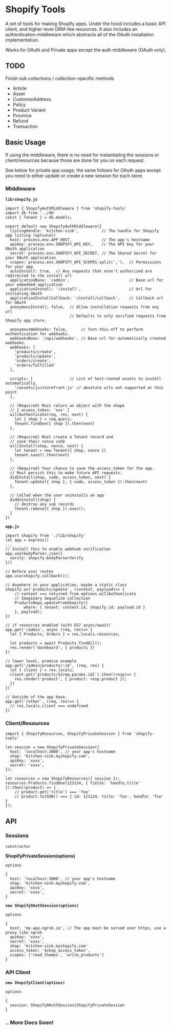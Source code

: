 # Shopify Tools
A set of tools for making Shopify apps. Under the hood includes a basic API client,
and higher-level ORM-like resources. It also includes an authentication middleware
which abstracts all of the OAuth installation implementation.

Works for OAuth and Private apps except the auth middleware (OAuth only).

## TODO
Finish sub collections / collection-specific methods
- Article
- Asset
- CustomerAddress
- Policy
- Product Variant
- Province
- Refund
- Transaction

## Basic Usage
If using the middleware, there is no need for instantiating the sessions or client/resources
because those are done for you on each request.

See below for private app usage, the same follows for OAuth apps except you need to either update or create a new session for each store.

### Middleware

**`lib/shopify.js`**
```
import { ShopifyAuthMiddleware } from 'shopify-tools'
import db from '../db'
const { Tenant } = db.models;

export default new ShopifyAuthMiddleware({
  listingHandle: 'kitchen-sink',          // The handle for Shopify app listing (optional)
  host: process.env.APP_HOST,             // The app's hostname
  apiKey: process.env.SHOPIFY_API_KEY,    // The API key for your OAuth application
  secret: process.env.SHOPIFY_API_SECRET, // The Shared Secret for your OAuth application
  scopes: process.env.SHOPIFY_API_SCOPES.split(','),  // Permissions for your app
  autoInstall: true,  // Any requests that aren't authorized are redirected to the install url
  applicationBase: '/admin',                          // Base url for your embedded application
  applicationInstall: '/install',                     // Url for initiating OAuth
  applicationInstallCallback: '/install/callback',    // Callback url for OAuth
  anonymousInstall: false,  // Allow installation requests from any url
                            // Defaults to only verified requests from Shopify app store.

  anonymousWebhooks: false,      // Turn this off to perform authentication for webhooks.
  webhooksBase: '/api/webhooks', // Base url for automatically created webhooks.
  webhooks: [
    'products/create',
    'products/update',
    'orders/create',
    'orders/fulfilled'
  ],

  scripts: [                // List of host-rooted assets to install automatically,
    '/assets/js/storefront.js' // absolute urls not supported at this point
  ],

  // (Required) Must return an object with the shape
  // { access_token: 'xxx' }
  willAuthenticate(req, res, next) {
    let { shop } = req.query;
    Tenant.findOne({ shop }).then(next)
  },

  // (Required) Must create a Tenant record and
  // save their nonce code
  willInstall(shop, nonce, next) {
    let tenant = new Tenant({ shop, nonce })
    tenant.save().then(next)
  },

  // (Required) Your chance to save the access_token for the app.
  // Must persist this to make future API requests.
  didInstall(shop, code, access_token, next) {
    Tenant.update({ shop }, { code, access_token }).then(next)
  },

  // Called when the user uninstalls an app
  didUninstall(shop) {
    // destroy any sub records
    Tenant.remove({ shop }).exec();
  }
})
```

**`app.js`**
```
import shopify from './lib/shopify'
let app = express()
...
// Install this to enable webhook verification
app.use(bodyParser.json({
  verify: shopify.bodyParserVerify
}))

// Before your routes
app.use(shopify.callback());

// Anywhere in your application, maybe a static class
shopify.on('products/update', (context, payload)=> {
    // context === returned from options.willAuthenticate
    // Imaginary Sequelize collection
    ProductsRepo.updateFromShopify({
        where: { tenant: context.id, shopify_id: payload.id }
    }, payload);
})

// if resources enabled (with ES7 async/await)
app.get('/admin', async (req, res)=> {
  let { Products, Orders } = res.locals.resources;

  let products = await Products.findAll();
  res.render('dashboard', { products })
})

// lower level, promise example
app.get('/admin/products/:id', (req, res) {
  let { client } = res.locals;
  client.get(`products/${req.params.id}`).then((resp)=> {
    res.render('product', { product: resp.product });
  })
})

// Outside of the app base.
app.get('/other', (req, res)=> {
  // res.locals.client === undefined
})
```

### Client/Resources
```
import { ShopifyResources, ShopifyPrivateSession } from 'shopify-tools'

let session = new ShopifyPrivateSession({
  host: 'localhost:3000', // your app's hostname
  shop: 'kitchen-sink.myshopify.com',
  apiKey: 'xxxx',
  secret: 'xxxx',
});

let resources = new ShopifyResources({ session });
resources.Products.findOne(123124, { fields: 'handle,title' }).then((product) => {
    // product.get('title') === 'foo'
    // product.toJSON() === { id: 123124, title: 'foo', handle: 'foo' }
});
```

## API
### Sessions
`constructor`

**ShopifyPrivateSession(options)**

`options`
```
{
  host: 'localhost:3000', // your app's hostname
  shop: 'kitchen-sink.myshopify.com',
  apiKey: 'xxxx',
  secret: 'xxxx',
}
```



**`new ShopifyOAuthSession(options)`**

`options`
```
{
  host: 'my-app.ngrok.io', // The app must be served over https, use a proxy like ngrok
  apiKey: 'xxxx',
  secret: 'xxxx',
  shop: 'kitchen-sink.myshopify.com'
  access_token: '$shop_access_token',
  scopes: ['read_themes', 'write_products']
}
```

### API Client
**`new ShopifyClient(options)`**

`options`
```
{
  session: ShopifyOAuthSession|ShopifyPrivateSession
}
```

### .. More Docs Soon!
